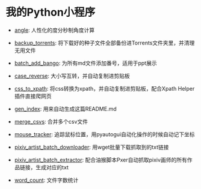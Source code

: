 # 我的Python小程序

- [angle](angle.py): 人性化的度分秒制角度计算

- [backup_torrents](backup_torrents.py): 将下载好的种子文件全部备份进Torrents文件夹里，并清理无用文件

- [batch_add_bango](batch_add_bango.py): 为所有md文件添加番号，适用于ppt展示

- [case_reverse](case_reverse.py): 大小写互转，并自动复制进剪贴板

- [css_to_xpath](css_to_xpath.py): 将css转换为xpath，并自动复制进剪贴板，配合Xpath Helper插件直接爬网页

- [gen_index](gen_index.py): 用来自动生成这篇README.md

- [merge_csvs](merge_csvs.py): 合并多个csv文件

- [mouse_tracker](mouse_tracker.py): 追踪鼠标位置，用pyautogui自动化操作的时候自动记下坐标

- [pixiv_artist_batch_downloader](pixiv_artist_batch_downloader.py): 用wget批量下载抓取到的txt链接

- [pixiv_artist_batch_extractor](pixiv_artist_batch_extractor.py): 配合油猴脚本Pxer自动抓取pixiv画师的所有作品链接，生成对应的txt

- [word_count](word_count.py): 文件字数统计
